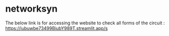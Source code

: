 # networksyn
The below link is for accessing the website to check all forms of the circuit : 
https://iubuwbe73499BiubY989T.streamlit.app/s
